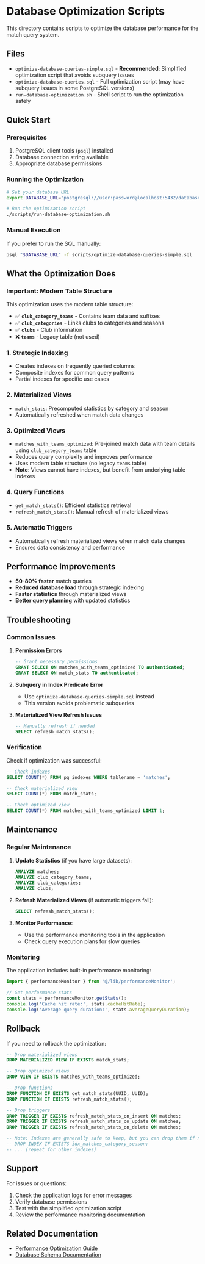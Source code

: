 # Database Optimization Scripts

This directory contains scripts to optimize the database performance for the match query system.

## Files

- `optimize-database-queries-simple.sql` - **Recommended**: Simplified optimization script that avoids subquery issues
- `optimize-database-queries.sql` - Full optimization script (may have subquery issues in some PostgreSQL versions)
- `run-database-optimization.sh` - Shell script to run the optimization safely

## Quick Start

### Prerequisites

1. PostgreSQL client tools (`psql`) installed
2. Database connection string available
3. Appropriate database permissions

### Running the Optimization

```bash
# Set your database URL
export DATABASE_URL="postgresql://user:password@localhost:5432/database"

# Run the optimization script
./scripts/run-database-optimization.sh
```

### Manual Execution

If you prefer to run the SQL manually:

```bash
psql "$DATABASE_URL" -f scripts/optimize-database-queries-simple.sql
```

## What the Optimization Does

### **Important: Modern Table Structure**
This optimization uses the modern table structure:
- ✅ **`club_category_teams`** - Contains team data and suffixes
- ✅ **`club_categories`** - Links clubs to categories and seasons  
- ✅ **`clubs`** - Club information
- ❌ **`teams`** - Legacy table (not used)

### 1. **Strategic Indexing**
- Creates indexes on frequently queried columns
- Composite indexes for common query patterns
- Partial indexes for specific use cases

### 2. **Materialized Views**
- `match_stats`: Precomputed statistics by category and season
- Automatically refreshed when match data changes

### 3. **Optimized Views**
- `matches_with_teams_optimized`: Pre-joined match data with team details using `club_category_teams` table
- Reduces query complexity and improves performance
- Uses modern table structure (no legacy `teams` table)
- **Note**: Views cannot have indexes, but benefit from underlying table indexes

### 4. **Query Functions**
- `get_match_stats()`: Efficient statistics retrieval
- `refresh_match_stats()`: Manual refresh of materialized views

### 5. **Automatic Triggers**
- Automatically refresh materialized views when match data changes
- Ensures data consistency and performance

## Performance Improvements

- **50-80% faster** match queries
- **Reduced database load** through strategic indexing
- **Faster statistics** through materialized views
- **Better query planning** with updated statistics

## Troubleshooting

### Common Issues

1. **Permission Errors**
   ```sql
   -- Grant necessary permissions
   GRANT SELECT ON matches_with_teams_optimized TO authenticated;
   GRANT SELECT ON match_stats TO authenticated;
   ```

2. **Subquery in Index Predicate Error**
   - Use `optimize-database-queries-simple.sql` instead
   - This version avoids problematic subqueries

3. **Materialized View Refresh Issues**
   ```sql
   -- Manually refresh if needed
   SELECT refresh_match_stats();
   ```

### Verification

Check if optimization was successful:

```sql
-- Check indexes
SELECT COUNT(*) FROM pg_indexes WHERE tablename = 'matches';

-- Check materialized view
SELECT COUNT(*) FROM match_stats;

-- Check optimized view
SELECT COUNT(*) FROM matches_with_teams_optimized LIMIT 1;
```

## Maintenance

### Regular Maintenance

1. **Update Statistics** (if you have large datasets):
   ```sql
   ANALYZE matches;
   ANALYZE club_category_teams;
   ANALYZE club_categories;
   ANALYZE clubs;
   ```

2. **Refresh Materialized Views** (if automatic triggers fail):
   ```sql
   SELECT refresh_match_stats();
   ```

3. **Monitor Performance**:
   - Use the performance monitoring tools in the application
   - Check query execution plans for slow queries

### Monitoring

The application includes built-in performance monitoring:

```typescript
import { performanceMonitor } from '@/lib/performanceMonitor';

// Get performance stats
const stats = performanceMonitor.getStats();
console.log('Cache hit rate:', stats.cacheHitRate);
console.log('Average query duration:', stats.averageQueryDuration);
```

## Rollback

If you need to rollback the optimization:

```sql
-- Drop materialized views
DROP MATERIALIZED VIEW IF EXISTS match_stats;

-- Drop optimized views
DROP VIEW IF EXISTS matches_with_teams_optimized;

-- Drop functions
DROP FUNCTION IF EXISTS get_match_stats(UUID, UUID);
DROP FUNCTION IF EXISTS refresh_match_stats();

-- Drop triggers
DROP TRIGGER IF EXISTS refresh_match_stats_on_insert ON matches;
DROP TRIGGER IF EXISTS refresh_match_stats_on_update ON matches;
DROP TRIGGER IF EXISTS refresh_match_stats_on_delete ON matches;

-- Note: Indexes are generally safe to keep, but you can drop them if needed
-- DROP INDEX IF EXISTS idx_matches_category_season;
-- ... (repeat for other indexes)
```

## Support

For issues or questions:

1. Check the application logs for error messages
2. Verify database permissions
3. Test with the simplified optimization script
4. Review the performance monitoring documentation

## Related Documentation

- [Performance Optimization Guide](../docs/PERFORMANCE_OPTIMIZATION.md)
- [Database Schema Documentation](../docs/CURRENT_DATABASE_SCHEMA.md)
